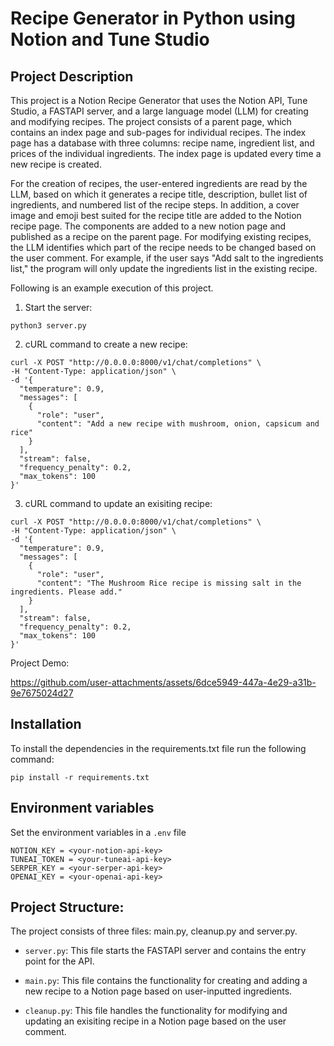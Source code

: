 # Recipe Generator in Python using Notion and Tune Studio
## Project Description
This project is a Notion Recipe Generator that uses the Notion API, Tune Studio, a FASTAPI server, and a large language model (LLM) for creating and modifying recipes. The project consists of a parent page, which contains an index page and sub-pages for individual recipes. The index page has a database with three columns: recipe name, ingredient list, and prices of the individual ingredients. The index page is updated every time a new recipe is created.

For the creation of recipes, the user-entered ingredients are read by the LLM, based on which it generates a recipe title, description, bullet list of ingredients, and numbered list of the recipe steps. In addition, a cover image and emoji best suited for the recipe title are added to the Notion recipe page. The components are added to a new notion page and published as a recipe on the parent page. For modifying existing recipes, the LLM identifies which part of the recipe needs to be changed based on the user comment. For example, if the user says "Add salt to the ingredients list," the program will only update the ingredients list in the existing recipe.

Following is an example execution of this project.

1. Start the server:
```
python3 server.py
```
2. cURL command to create a new recipe:
```
curl -X POST "http://0.0.0.0:8000/v1/chat/completions" \
-H "Content-Type: application/json" \
-d '{ 
  "temperature": 0.9,
  "messages": [
    {
      "role": "user",
      "content": "Add a new recipe with mushroom, onion, capsicum and rice"
    }
  ],
  "stream": false,
  "frequency_penalty": 0.2,
  "max_tokens": 100
}'
```
3. cURL command to update an exisiting recipe:
```
curl -X POST "http://0.0.0.0:8000/v1/chat/completions" \
-H "Content-Type: application/json" \
-d '{
  "temperature": 0.9,
  "messages": [
    {
      "role": "user",
      "content": "The Mushroom Rice recipe is missing salt in the ingredients. Please add."
    }
  ],
  "stream": false,
  "frequency_penalty": 0.2,
  "max_tokens": 100
}'
```

Project Demo:

https://github.com/user-attachments/assets/6dce5949-447a-4e29-a31b-9e7675024d27




## Installation
To install the dependencies in the requirements.txt file run the following command:
```
pip install -r requirements.txt
```

## Environment variables
Set the environment variables in a `.env` file
```
NOTION_KEY = <your-notion-api-key>
TUNEAI_TOKEN = <your-tuneai-api-key>
SERPER_KEY = <your-serper-api-key>
OPENAI_KEY = <your-openai-api-key>
```

## Project Structure:
The project consists of three files: main.py, cleanup.py and server.py.
- `server.py`: This file starts the FASTAPI server and contains the entry point for the API.

- `main.py`: This file contains the functionality for creating and adding a new recipe to a Notion page based on user-inputted ingredients.

- `cleanup.py`: This file handles the functionality for modifying and updating an exisiting recipe in a Notion page based on the user comment.
